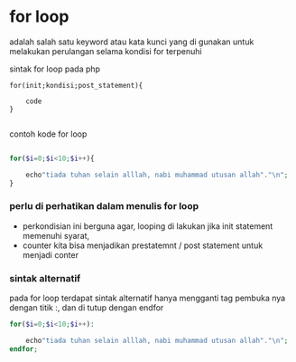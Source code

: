 # for loop

adalah salah satu keyword atau kata kunci yang di gunakan untuk melakukan perulangan selama kondisi for terpenuhi

sintak for loop pada php
```
for(init;kondisi;post_statement){

    code
}


```

contoh kode
for loop
```php

for($i=0;$i<10;$i++){

    echo"tiada tuhan selain alllah, nabi muhammad utusan allah"."\n";
}
```

### perlu di perhatikan dalam menulis for loop

- perkondisian
  ini berguna agar, looping di lakukan jika init statement memenuhi syarat,
- counter
  kita bisa menjadikan prestatemnt / post statement untuk menjadi conter




### sintak alternatif
pada for loop terdapat sintak alternatif hanya mengganti tag pembuka nya dengan titik :, dan di tutup dengan endfor

```php
for($i=0;$i<10;$i++):

    echo"tiada tuhan selain alllah, nabi muhammad utusan allah"."\n";
endfor;

```